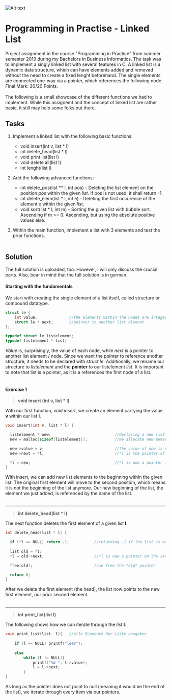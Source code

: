 ![Alt text](https://github.com/Ben-Ed/AuD_SS19/blob/master/ll2.gif?raw=true "Title")

# Programming in Practise - Linked List

Project assignment in the course "Programming in Practice" from summer semester 2019 during my Bachelors in Business Informatics. The task was to implement a singly linked list with several features in C. A linked list is a dynamic data structure, which can have elements added and removed without the need to create a fixed lenght beforehand. The single elements are connected one-way via a pointer, which references the following node. Final Mark: 20/20 Points.
<br> <br> The following is a small showcase of the different functions we had to implement. While this assignemt and the concept of linked list are rather basic, it still may help some folks out there. 

## Tasks

 1. Implement a linked list with the following basic functions:
	-	void insert(int v, list * l)
	- 	int delete_head(list * l)
	-	void print list(list l)
	*	void delete all(list l)
	*	int lenght(list l)

2. Add the following advanced functions:
	*	int delete_pos(list ** l, int pos) - Deleting the list element on the position *pos* within the given *list*. If pos is not used, it shall return -1.
	*	int delete_elem(list * l, int e) - Deleting the first occurence of the element e within the given *list*. 
	*	void sort(list * l, int m) - Sorting the given list with bubble sort. Ascending if m >= 0. Ascending, but using the  absolute positive values else.
		
3. Within the main function, implement a list with 3 elements and test the prior functions. <br> <br />


## Solution
The full solution is uploaded, too. However, I will only discuss the crucial parts. Also, bear in mind that the full solution is in german. 

#### Starting with the fundamentals

We start with creating the single element of a list itself, called structure or compound datatype. 
```c
struct le {
    int value;              //the elements within the nodes are integers
    struct le * next;       //pointer to another list element
};

typedef struct le listelement;           
typedef listelement * list; 
```
*Value* is, surprisingly, the value of each node, while *next* is a pointer to another list element / node. Since we want the pointer to reference another structure, it needs to be declared with *struct le*.
Additionally, we rename our structure to *listelement* and the **pointer** to our listelement *list*. It is important to note that list is a pointer, as it is a references the first node of a list. <br> <br />


#### Exercise 1

> **void insert (int v, list * l)**

With our first function, *void insert*, we create an element carrying the value **v** within our list **l**. 
```c
void insert(int v, list * l) {

  listelement * new;                            //declaring a new list element
  new = malloc(sizeof(listelement));            //we allocate new memory for our new list element

  new->value = v;                               //the value of new is now = v
  new->next = *l;                               //*l is the pointer of our original first element. New now points to that list element, which is now the second element. 

  *l = new;                                     //*l is now a pointer to our new list element, hence showing again on the first element of our list.
}
```
With insert, we can add new list elements to the beginning within the given list. The original first element will move to the second position, which means it is not the beginning of the list anymore. Our new beginning of the list, the element we just added, is referenced by the name of the list. <br> <br />

---

> **int delete_head(list * l)**

The next function deletes the first element of a given *list* **l**. 
```c
int delete_head(list * l) {

  if (*l == NULL) return -1;           //returning -1 if the list is empty
  
  list old = *l;                                 
  *l = old->next;                      //*l is now a pointer on the second element (our new first element)

  free(old);                           //we free the *old* pointer

  return 0;    
}
```
After we delete the first element (the head), the list now points to the new first element, our prior second element. <br> <br />

---

> **int print_list(list l)**

The following shows how we can iterate through the *list* **l**. 
```c
void print_list(list  l){	//alle ELemente der Liste ausgeben
	
	if (l == NULL) printf("leer");
	
	else
		while (l != NULL){  
			printf("%d ", l->value);	
			l = l->next;	
		}	
}
```
As long as the pointer does not point to null (meaning it would be the end of the list), we iterate through every item via our pointers. <br> <br />

